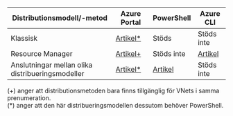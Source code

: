 | **Distributionsmodell/-metod** | **Azure Portal** | **PowerShell** | **Azure CLI** |
| --- | --- | --- | --- |
| Klassisk |[Artikel*](../articles/vpn-gateway/vpn-gateway-howto-vnet-vnet-portal-classic.md)|Stöds | Stöds inte|
| Resource Manager |[Artikel+](../articles/vpn-gateway/vpn-gateway-howto-vnet-vnet-resource-manager-portal.md) |Stöds inte |[Artikel](../articles/vpn-gateway/vpn-gateway-vnet-vnet-rm-ps.md) |[Artikel](../articles/vpn-gateway/vpn-gateway-howto-vnet-vnet-cli.md)
| Anslutningar mellan olika distribueringsmodeller |[Artikel*](../articles/vpn-gateway/vpn-gateway-connect-different-deployment-models-portal.md) |[Artikel](../articles/vpn-gateway/vpn-gateway-connect-different-deployment-models-powershell.md) | Stöds inte |

(+) anger att distributionsmetoden bara finns tillgänglig för VNets i samma prenumeration.<br>
(*) anger att den här distribueringsmodellen dessutom behöver PowerShell.